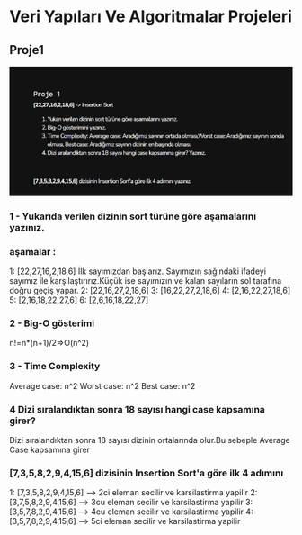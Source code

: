 # Veri Yapıları Ve Algoritmalar Projeleri
## Proje1
![alt text](assets/insert.png)
### 1 - Yukarıda verilen dizinin sort türüne göre aşamalarını yazınız.

### aşamalar :
1: [22,27,16,2,18,6] İlk sayımızdan başlarız. Sayımızın sağındaki ifadeyi sayımız ile karşılaştırırız.Küçük ise sayımızın ve kalan sayıların sol tarafına doğru geçiş yapar.
2: [22,16,27,2,18,6]
3: [16,22,27,2,18,6]
4: [2,16,22,27,18,6]
5: [2,16,18,22,27,6]
6: [2,6,16,18,22,27]

### 2 - Big-O gösterimi

n!=n*(n+1)/2=>O(n^2)

### 3 - Time Complexity

Average case: n^2
Worst case: n^2
Best case: n^2

### 4 Dizi sıralandıktan sonra 18 sayısı hangi case kapsamına girer?

Dizi sıralandıktan sonra 18 sayısı dizinin ortalarında olur.Bu sebeple Average Case kapsamına girer

### [7,3,5,8,2,9,4,15,6] dizisinin Insertion Sort'a göre ilk 4 adımını 

1: [7,3,5,8,2,9,4,15,6] --> 2ci eleman secilir ve karsilastirma yapilir
2: [3,7,5,8,2,9,4,15,6] --> 3cu eleman secilir ve karsilastirma yapilir
3: [3,5,7,8,2,9,4,15,6] --> 4cu eleman secilir ve karsilastirma yapilir
4: [3,5,7,8,2,9,4,15,6] --> 5ci eleman secilir ve karsilastirma yapilir
